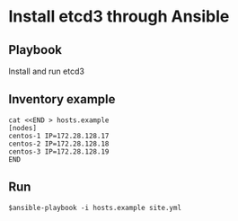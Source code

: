 # Install etcd3 through Ansible

## Playbook

Install and run etcd3

## Inventory example

```
cat <<END > hosts.example
[nodes]
centos-1 IP=172.28.128.17
centos-2 IP=172.28.128.18
centos-3 IP=172.28.128.19
END
```

## Run

```
$ansible-playbook -i hosts.example site.yml
```

